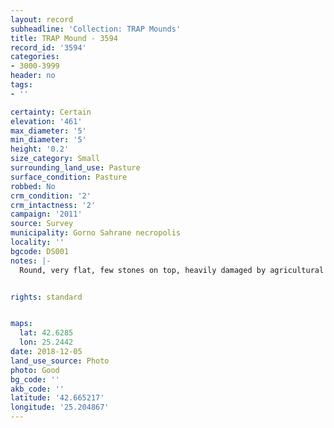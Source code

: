 ```yaml
---
layout: record
subheadline: 'Collection: TRAP Mounds'
title: TRAP Mound - 3594
record_id: '3594'
categories:
- 3000-3999
header: no
tags:
- ''

certainty: Certain
elevation: '461'
max_diameter: '5'
min_diameter: '5'
height: '0.2'
size_category: Small
surrounding_land_use: Pasture
surface_condition: Pasture
robbed: No
crm_condition: '2'
crm_intactness: '2'
campaign: '2011'
source: Survey
municipality: Gorno Sahrane necropolis
locality: ''
bgcode: DS001
notes: |-
  Round, very flat, few stones on top, heavily damaged by agricultural activity.


rights: standard


maps:
  lat: 42.6285
  lon: 25.2442
date: 2018-12-05
land_use_source: Photo
photo: Good
bg_code: ''
akb_code: ''
latitude: '42.665217'
longitude: '25.204867'
---
```

